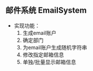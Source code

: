 ## 邮件系统 EmailSystem

- 实现功能：
  1. 生成email账户
  2. 确定部门
  3. 为email账户生成随机字符串
  4. 修改指定邮箱信息
  5. 单独/批量显示邮箱信息